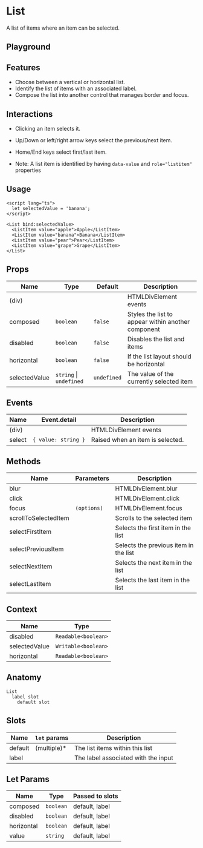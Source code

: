 <script>
    import Playground from './ListPlayground.svelte';
</script>

# List

A list of items where an item can be selected.

## Playground

<Playground />

## Features

- Choose between a vertical or horizontal list.
- Identify the list of items with an associated label.
- Compose the list into another control that manages border and focus.

## Interactions

- Clicking an item selects it.
- Up/Down or left/right arrow keys select the previous/next item.
- Home/End keys select first/last item.

- Note: A list item is identified by having `data-value` and `role="listitem"` properties

## Usage

```svelte
<script lang="ts">
  let selectedValue = 'banana';
</script>

<List bind:selectedValue>
  <ListItem value="apple">Apple</ListItem>
  <ListItem value="banana">Banana</ListItem>
  <ListItem value="pear">Pear</ListItem>
  <ListItem value="grape">Grape</ListItem>
</List>
```

## Props

| Name          | Type                    | Default     | Description                                        |
| ------------- | ----------------------- | ----------- | -------------------------------------------------- |
| (div)         |                         |             | HTMLDivElement events                              |
| composed      | `boolean`               | `false`     | Styles the list to appear within another component |
| disabled      | `boolean`               | `false`     | Disables the list and items                        |
| horizontal    | `boolean`               | `false`     | If the list layout should be horizontal            |
| selectedValue | `string` \| `undefined` | `undefined` | The value of the currently selected item           |

## Events

| Name   | Event.detail        | Description                      |
| ------ | ------------------- | -------------------------------- |
| (div)  |                     | HTMLDivElement events            |
| select | `{ value: string }` | Raised when an item is selected. |

## Methods

| Name                 | Parameters  | Description                           |
| -------------------- | ----------- | ------------------------------------- |
| blur                 |             | HTMLDivElement.blur                   |
| click                |             | HTMLDivElement.click                  |
| focus                | `(options)` | HTMLDivElement.focus                  |
| scrollToSelectedItem |             | Scrolls to the selected item          |
| selectFirstItem      |             | Selects the first item in the list    |
| selectPreviousItem   |             | Selects the previous item in the list |
| selectNextItem       |             | Selects the next item in the list     |
| selectLastItem       |             | Selects the last item in the list     |

## Context

| Name          | Type                |
| ------------- | ------------------- |
| disabled      | `Readable<boolean>` |
| selectedValue | `Writable<boolean>` |
| horizontal    | `Readable<boolean>` |

## Anatomy

```
List
  label slot
    default slot
```

## Slots

| Name    | `let` params | Description                         |
| ------- | ------------ | ----------------------------------- |
| default | (multiple)\* | The list items within this list     |
| label   |              | The label associated with the input |

## Let Params

| Name       | Type      | Passed to slots |
| ---------- | --------- | --------------- |
| composed   | `boolean` | default, label  |
| disabled   | `boolean` | default, label  |
| horizontal | `boolean` | default, label  |
| value      | `string`  | default, label  |
